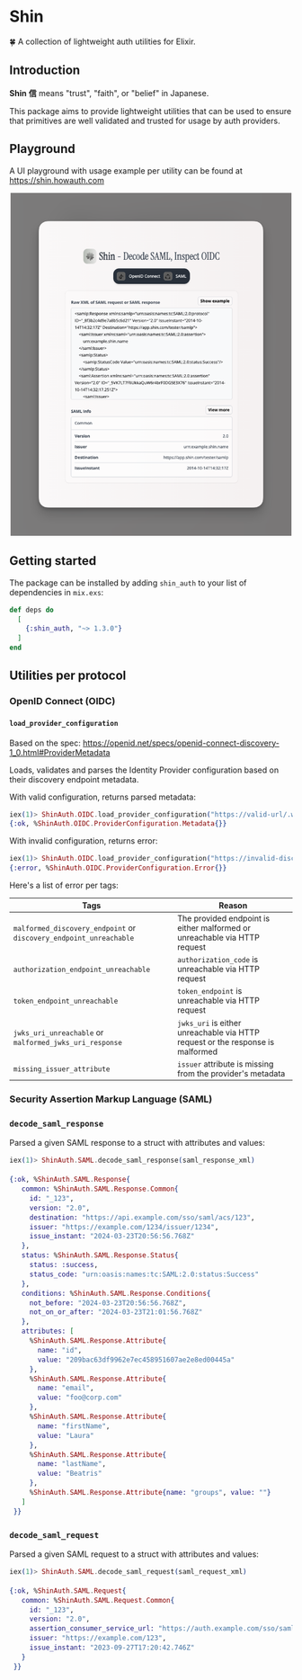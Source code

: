 # Shin

🍀 A collection of lightweight auth utilities for Elixir. 

## Introduction

**Shin** **信** means "trust", "faith", or "belief" in Japanese. 

This package aims to provide lightweight utilities that can be used to ensure that primitives are well validated and trusted for usage by auth providers. 

## Playground 

A UI playground with usage example per utility can be found at https://shin.howauth.com 

<p align="center">
  <a href="shin.howauth.com/">
    <img width="500" src="./.github/images/saml.png">
  </a>
</p>

## Getting started 

The package can be installed by adding `shin_auth` to your list of dependencies in `mix.exs`:

```elixir 
def deps do
  [
    {:shin_auth, "~> 1.3.0"}
  ]
end
```

## Utilities per protocol 

### OpenID Connect (OIDC)

#### `load_provider_configuration` 

Based on the spec: https://openid.net/specs/openid-connect-discovery-1_0.html#ProviderMetadata

Loads, validates and parses the Identity Provider configuration based on their discovery endpoint metadata. 

With valid configuration, returns parsed metadata:
```ex
iex(1)> ShinAuth.OIDC.load_provider_configuration("https://valid-url/.well-known/openid-configuration")
{:ok, %ShinAuth.OIDC.ProviderConfiguration.Metadata{}}
```

With invalid configuration, returns error:

```ex
iex(1)> ShinAuth.OIDC.load_provider_configuration("https://invalid-discovery/.well-known/openid-configuration")
{:error, %ShinAuth.OIDC.ProviderConfiguration.Error{}}
```

Here's a list of error per tags:

| Tags                                | Reason                                                                 |
|------------------------------------|------------------------------------------------------------------------|
| `malformed_discovery_endpoint` or `discovery_endpoint_unreachable`      | The provided endpoint is either malformed or unreachable via HTTP request       |
| `authorization_endpoint_unreachable` | `authorization_code` is unreachable via HTTP request |
| `token_endpoint_unreachable`       |  `token_endpoint` is unreachable via HTTP request           |
| `jwks_uri_unreachable` or `malformed_jwks_uri_response`       | `jwks_uri` is either unreachable via HTTP request or the response is malformed |
| `missing_issuer_attribute`         | `issuer` attribute is missing from the provider's metadata |


### Security Assertion Markup Language (SAML) 

### `decode_saml_response`

Parsed a given SAML response to a struct with attributes and values: 

```ex
iex(1)> ShinAuth.SAML.decode_saml_response(saml_response_xml)

{:ok, %ShinAuth.SAML.Response{
   common: %ShinAuth.SAML.Response.Common{
     id: "_123",
     version: "2.0",
     destination: "https://api.example.com/sso/saml/acs/123",
     issuer: "https://example.com/1234/issuer/1234",
     issue_instant: "2024-03-23T20:56:56.768Z"
   },
   status: %ShinAuth.SAML.Response.Status{
     status: :success,
     status_code: "urn:oasis:names:tc:SAML:2.0:status:Success"
   },
   conditions: %ShinAuth.SAML.Response.Conditions{
     not_before: "2024-03-23T20:56:56.768Z",
     not_on_or_after: "2024-03-23T21:01:56.768Z"
   },
   attributes: [
     %ShinAuth.SAML.Response.Attribute{
       name: "id",
       value: "209bac63df9962e7ec458951607ae2e8ed00445a"
     },
     %ShinAuth.SAML.Response.Attribute{
       name: "email",
       value: "foo@corp.com"
     },
     %ShinAuth.SAML.Response.Attribute{
       name: "firstName",
       value: "Laura"
     },
     %ShinAuth.SAML.Response.Attribute{
       name: "lastName",
       value: "Beatris"
     },
     %ShinAuth.SAML.Response.Attribute{name: "groups", value: ""}
   ]
 }}
```

### `decode_saml_request`

Parsed a given SAML request to a struct with attributes and values: 

```ex
iex(1)> ShinAuth.SAML.decode_saml_request(saml_request_xml)

{:ok, %ShinAuth.SAML.Request{
   common: %ShinAuth.SAML.Request.Common{
     id: "_123",
     version: "2.0",
     assertion_consumer_service_url: "https://auth.example.com/sso/saml/acs/123",
     issuer: "https://example.com/123",
     issue_instant: "2023-09-27T17:20:42.746Z"
   }
 }}
```

